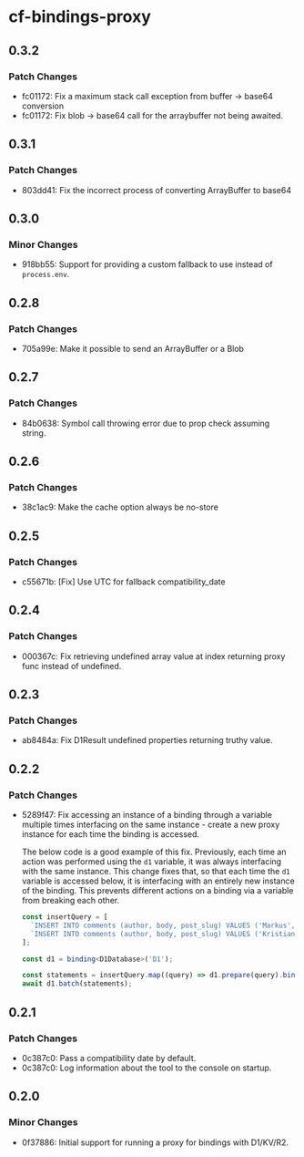 # cf-bindings-proxy

## 0.3.2

### Patch Changes

- fc01172: Fix a maximum stack call exception from buffer -> base64 conversion
- fc01172: Fix blob -> base64 call for the arraybuffer not being awaited.

## 0.3.1

### Patch Changes

- 803dd41: Fix the incorrect process of converting ArrayBuffer to base64

## 0.3.0

### Minor Changes

- 918bb55: Support for providing a custom fallback to use instead of `process.env`.

## 0.2.8

### Patch Changes

- 705a99e: Make it possible to send an ArrayBuffer or a Blob

## 0.2.7

### Patch Changes

- 84b0638: Symbol call throwing error due to prop check assuming string.

## 0.2.6

### Patch Changes

- 38c1ac9: Make the cache option always be no-store

## 0.2.5

### Patch Changes

- c55671b: [Fix] Use UTC for fallback compatibility_date

## 0.2.4

### Patch Changes

- 000367c: Fix retrieving undefined array value at index returning proxy func instead of undefined.

## 0.2.3

### Patch Changes

- ab8484a: Fix D1Result undefined properties returning truthy value.

## 0.2.2

### Patch Changes

- 5289f47: Fix accessing an instance of a binding through a variable multiple times interfacing on the same instance - create a new proxy instance for each time the binding is accessed.

  The below code is a good example of this fix. Previously, each time an action was performed using the `d1` variable, it was always interfacing with the same instance. This change fixes that, so that each time the `d1` variable is accessed below, it is interfacing with an entirely new instance of the binding. This prevents different actions on a binding via a variable from breaking each other.

  ```ts
  const insertQuery = [
  	`INSERT INTO comments (author, body, post_slug) VALUES ('Markus', 'Hello there!', ?);`,
  	`INSERT INTO comments (author, body, post_slug) VALUES ('Kristian', 'Great post!', ?);`,
  ];

  const d1 = binding<D1Database>('D1');

  const statements = insertQuery.map((query) => d1.prepare(query).bind('hello-world'));
  await d1.batch(statements);
  ```

## 0.2.1

### Patch Changes

- 0c387c0: Pass a compatibility date by default.
- 0c387c0: Log information about the tool to the console on startup.

## 0.2.0

### Minor Changes

- 0f37886: Initial support for running a proxy for bindings with D1/KV/R2.
